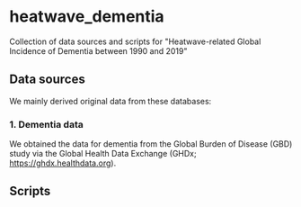 # heatwave_dementia
Collection of data sources and scripts for "Heatwave-related Global Incidence of Dementia between 1990 and 2019"

## Data sources
We mainly derived original data from these databases:
### 1. Dementia data
We obtained the data for dementia from the Global Burden of Disease (GBD) study via the Global Health Data Exchange (GHDx; https://ghdx.healthdata.org).


## Scripts
